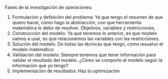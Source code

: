 Fases de la investigación de operaciones:
1. Formulación y definición del problema:
Ya que tengo el resumen de que quiero hacer, cómo hago la abstracción, con que herramienta matemática lo debo de resolver.
Objetivos, variables y restricciones, 
2. Construcción del modelo:
Ya que tenemos lo anterior, es que modelo vamos a usar, es que relacionemos las variables con las restricciones.
3. Solución del modelo:
De todas las técnicas que tengo, cómo resuelvo el modelo matemático
4. Validación del modelo:
Siempre tenemos que tener información para validar el resultado del modelo. ¿Cómo se comporto el modelo según la información que yo tengo?
5. Implementación de resultados:
Haz tú optimización

